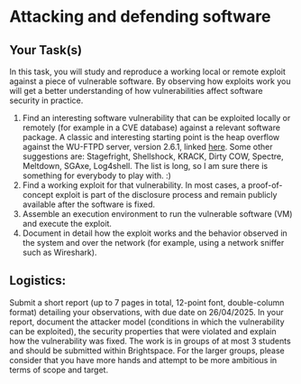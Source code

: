 # Attacking and defending software

## Your Task(s)

In this task, you will study and reproduce a working local or remote exploit against a piece of vulnerable software. By observing how exploits work you will get a better understanding of how vulnerabilities affect software security in practice.

1. Find an interesting software vulnerability that can be exploited locally or remotely (for example in a CVE database) against a relevant software package. A classic and interesting starting point is the heap overflow against the WU-FTPD server, version 2.6.1, linked [here](https://static.lwn.net/2001/1129/a/wuftpdheapbug.php3). Some other suggestions are: Stagefright, Shellshock, KRACK, Dirty COW, Spectre, Meltdown, SGAxe, Log4shell. The list is long, so I am sure there is something for everybody to play with. :)
2. Find a working exploit for that vulnerability. In most cases, a proof-of-concept exploit is part of the disclosure process and remain publicly available after the software is fixed.
3. Assemble an execution environment to run the vulnerable software (VM) and execute the exploit.
4. Document in detail how the exploit works and the behavior observed in the system and over the network (for example, using a network sniffer such as Wireshark).

## Logistics:

Submit a short report (up to 7 pages in total, 12-point font, double-column format) detailing your observations, with due date on 26/04/2025. In your report, document the attacker model (conditions in which the vulnerability can be exploited), the security properties that were violated and explain how the vulnerability was fixed.
The work is in groups of at most 3 students and should be submitted within Brightspace. For the larger groups, please consider that you have more hands and attempt to be more ambitious in terms of scope and target.
